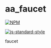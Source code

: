 # aa_faucet
[![NPM](http://img.shields.io/npm/v/aa_faucet.svg)](https://www.npmjs.org/package/aa_faucet)

[![js-standard-style](https://cdn.rawgit.com/feross/standard/master/badge.svg)](https://github.com/feross/standard)

faucet


